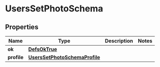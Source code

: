 
# UsersSetPhotoSchema

## Properties
Name | Type | Description | Notes
------------ | ------------- | ------------- | -------------
**ok** | [**DefsOkTrue**](DefsOkTrue.md) |  | 
**profile** | [**UsersSetPhotoSchemaProfile**](UsersSetPhotoSchemaProfile.md) |  | 



